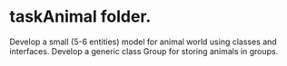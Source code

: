 # taskAnimal folder. 
Develop a small (5-6 entities) model for animal world using classes and interfaces. Develop a generic class Group for storing animals in groups.

